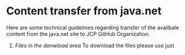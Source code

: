# Content transfer from java.net

Here are some technical guidelines regarding transfer of the availbale content from the java.net site to JCP GitHub Organization.

1. *Files in the donwload area*
   To download the files please use just 
   